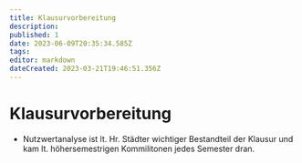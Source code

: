 ```yaml
---
title: Klausurvorbereitung
description: 
published: 1
date: 2023-06-09T20:35:34.585Z
tags: 
editor: markdown
dateCreated: 2023-03-21T19:46:51.356Z
---
```


# Klausurvorbereitung

- Nutzwertanalyse ist lt. Hr. Städter wichtiger Bestandteil der Klausur und kam lt. höhersemestrigen Kommilitonen jedes Semester dran.